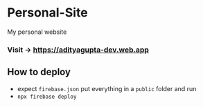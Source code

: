 # Personal-Site
My personal website

### Visit -> https://adityagupta-dev.web.app

## How to deploy
* expect `firebase.json` put everything in a `public` folder and run
* `npx firebase deploy`

